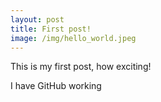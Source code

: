```yaml
---
layout: post
title: First post!
image: /img/hello_world.jpeg
---
```


This is my first post, how exciting!
<p>I have GitHub working</p>
